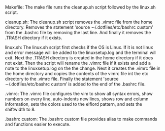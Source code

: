 Makefile:
The make file runs the cleanup.sh script followed by the linux.sh script.

cleanup.sh:
 The cleanup.sh script removes the .vimrc file from the home directory. Removes the statement 'source ∼/.dotfiles/etc/bashrc custom’ from the .bashrc file by removing the last line. And finally it removes the .TRASH directory if it exists.

linux.sh:
 The linux.sh script first checks if the OS is Linux. If it is not linux and error message will be added to the linuxsetup.log and the terminal will exit. Next the .TRASH directory is created in the home directory if it does not exist. Then the script will rename the .vimrc file if it exists and add a note to the linuxsetup.log on the the change. Next it creates the .vimrc file in the home directory and copies the contents of the vimrc file int the etc directory to the .vimrc file. Finally the statement 'source ∼/.dotfiles/etc/bashrc custom’ is added to the end of the .bashrc file.

.vimrc:
 The .vimrc file configures the vim to show all syntax errors, show numbers on every line, auto-indents new lines, shows row and column information, sets the colors used to the elflord pattern, and sets the shiftwidth to 8.

.bashrc custom:
 The .bashrc custom file provides alias to make commands and functions easier to execute.
